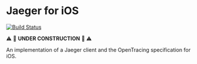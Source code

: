 # Jaeger for iOS

[![Build Status](https://travis-ci.org/wayfair/jaeger-swift.svg?branch=master)](https://travis-ci.org/wayfair/jaeger-swift)

:warning: :construction: **UNDER CONSTRUCTION** :construction: :warning:

An implementation of a Jaeger client and the OpenTracing specification for iOS.

